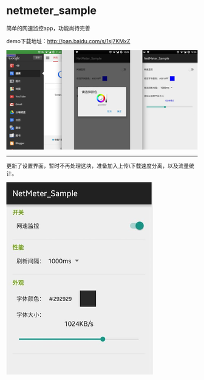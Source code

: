 # netmeter_sample
简单的网速监控app，功能尚待完善

demo下载地址：http://pan.baidu.com/s/1sj7KMxZ


![image](https://github.com/Fromnowon/netmeter_sample/raw/master/Screenshot.png)

----------------------------------------
更新了设置界面，暂时不再处理这块，准备加入上传\下载速度分离，以及流量统计。

![image](https://github.com/Fromnowon/netmeter_sample/raw/master/UpdateUI_1.1.png)

